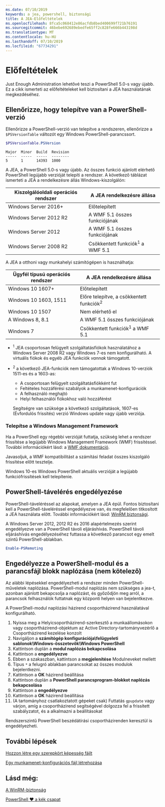 ```yaml
---
ms.date: 07/10/2019
keywords: a jea, powershell, biztonsági
title: A JEA-Előfeltételek
ms.openlocfilehash: 8fca5c068412e86acfdb8bed400699f721b76191
ms.sourcegitcommit: 46bebe692689ebedfe65ff2c828fe666b443198d
ms.translationtype: MT
ms.contentlocale: hu-HU
ms.lasthandoff: 07/10/2019
ms.locfileid: "67734291"
---
```

# <a name="prerequisites"></a>Előfeltételek

Just Enough Administration lehetővé teszi a PowerShell 5.0-s vagy újabb. Ez a cikk ismerteti az előfeltételeket kell biztosítani a JEA használatának megkezdéséhez.


## <a name="check-which-version-of-powershell-is-installed"></a>Ellenőrizze, hogy telepítve van a PowerShell-verzió

Ellenőrizze a PowerShell-verzió van telepítve a rendszeren, ellenőrizze a `$PSVersionTable` változót egy Windows PowerShell-parancssort.

```powershell
$PSVersionTable.PSVersion
```

```Output
Major  Minor  Build  Revision
-----  -----  -----  --------
5      1      14393  1000
```

A JEA, a PowerShell 5.0-s vagy újabb. Az összes funkció ajánlott elérhető PowerShell legújabb verzióját telepíti a rendszer. A következő táblázat ismerteti a JEA a rendelkezésre állás Windows-kiszolgálón:

| Kiszolgálóoldali operációs rendszer |                A JEA rendelkezésre állása                |
| ----------------------- | ---------------------------------------------- |
| Windows Server 2016+    | Előtelepített                                   |
| Windows Server 2012 R2  | A WMF 5.1 összes funkciójának                |
| Windows Server 2012     | A WMF 5.1 összes funkciójának                |
| Windows Server 2008 R2  | Csökkentett funkciók<sup>1</sup> a WMF 5.1 |

A JEA a otthoni vagy munkahelyi számítógépen is használhatja:

| Ügyfél típusú operációs rendszer |                   A JEA rendelkezésre állása                   |
| ----------------------- | ---------------------------------------------------- |
| Windows 10 1607+        | Előtelepített                                         |
| Windows 10 1603, 1511   | Előre telepítve, a csökkentett funkciók<sup>2</sup> |
| Windows 10 1507         | Nem elérhető el                                        |
| A Windows 8, 8.1          | A WMF 5.1 összes funkciójának                      |
| Windows 7               | Csökkentett funkciók<sup>1</sup> a WMF 5.1       |

- <sup>1</sup> JEA csoportosan felügyelt szolgáltatásfiókok használatához a Windows Server 2008 R2 vagy Windows 7-es nem konfigurálható. A virtuális fiókok és egyéb JEA funkciók *vannak* támogatott.

- <sup>2</sup> a következő JEA-funkciók nem támogatottak a Windows 10-verziók 1511-es és a 1603-as:

  - A csoportosan felügyelt szolgáltatásfiókként fut
  - Feltételes hozzáférési szabályok a munkamenet-konfigurációk
  - A felhasználó meghajtó
  - Helyi felhasználói fiókokhoz való hozzáférést

  Segítségre van szüksége a következő szolgáltatások, 1607-es (Évfordulós frissítés) verzió Windows update vagy újabb verziója.

### <a name="install-windows-management-framework"></a>Telepítse a Windows Management Framework

Ha a PowerShell egy régebbi verzióját futtatja, szükség lehet a rendszer frissítése a legújabb Windows Management Framework (WMF) frissítéssel. További információkért lásd: a [WMF dokumentáció](/powershell/wmf/overview).

Javasoljuk, a WMF kompatibilitást a számítási feladat összes kiszolgáló frissítése előtt tesztelje.

Windows 10-es Windows PowerShell aktuális verzióját a legújabb funkciófrissítések kell telepítenie.

## <a name="enable-powershell-remoting"></a>PowerShell-távelérés engedélyezése

PowerShell-táveléréssel az alapokat, amelyen a JEA épül. Fontos biztosítani kell a PowerShell-táveléréssel engedélyezve van, és megfelelően titkosított a JEA használata előtt. További információkért lásd: [WinRM biztonsági](/powershell/scripting/learn/remoting/winrmsecurity).

A Windows Server 2012, 2012 R2 és 2016 alapértelmezés szerint engedélyezve van a PowerShell távoli eljáráshívás. PowerShell távoli eljáráshívás engedélyezéséhez futtassa a következő parancsot egy emelt szintű PowerShell-ablakban.

```powershell
Enable-PSRemoting
```

## <a name="enable-powershell-module-and-script-block-logging-optional"></a>Engedélyezze a PowerShell-modul és a parancsfájl blokk naplózása (nem kötelező)

Az alábbi lépésekkel engedélyezheti a rendszer minden PowerShell-műveletek naplózása. PowerShell-modul naplózás nem szükséges a jea-t, azonban ajánlott bekapcsolja a naplózást, és győződjön meg arról, a parancsok felhasználók futtatnak egy központi helyen van bejelentkezve.

A PowerShell-modul naplózási házirend csoportházirend használatával konfigurálható.

1. Nyissa meg a Helyicsoportházirend-szerkesztő a munkaállomásokon vagy csoportházirend-objektum az Active Directory-tartományvezérlő a Csoportházirend kezelése konzolt
2. Navigáljon a **számítógép konfigurációja\\felügyeleti sablonok\\Windows-összetevők\\Windows PowerShell**
3. Kattintson duplán a **modul naplózás bekapcsolása**
4. Kattintson a **engedélyezve**
5. Ebben a szakaszban, kattintson a **megjelenítése** Modulneveket mellett
6. Típus `*` a felugró ablakban parancsokat az összes modulok bejelentkezni.
7. Kattintson a **OK** házirend beállítása
8. Kattintson duplán a **PowerShell parancsprogram-blokkot naplózás bekapcsolása**
9. Kattintson a **engedélyezve**
10. Kattintson a **OK** házirend beállítása
11. (A tartományhoz csatlakoztatott gépeket csak) Futtatás `gpupdate` vagy várjon, amíg a csoportházirend segítségével dolgozza fel a frissített szabályzatot, és a alkalmazni a beállításokat

Rendszerszintű PowerShell beszédátírási csoportházirenden keresztül is engedélyezheti.

## <a name="next-steps"></a>További lépések

[Hozzon létre egy szerepkört képesség fájlt](role-capabilities.md)

[Egy munkamenet-konfigurációs fájl létrehozása](session-configurations.md)

## <a name="see-also"></a>Lásd még:

[A WinRM-biztonság](/powershell/scripting/learn/remoting/winrmsecurity)

[PowerShell ♥ a kék csapat](https://devblogs.microsoft.com/powershell/powershell-the-blue-team/)
